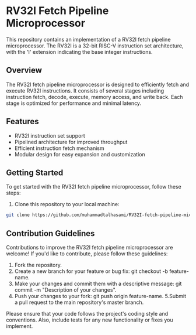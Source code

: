 # RV32I Fetch Pipeline Microprocessor

This repository contains an implementation of a RV32I fetch pipeline microprocessor. The RV32I is a 32-bit RISC-V instruction set architecture, with the 'I' extension indicating the base integer instructions.

## Overview

The RV32I fetch pipeline microprocessor is designed to efficiently fetch and execute RV32I instructions. It consists of several stages including instruction fetch, decode, execute, memory access, and write back. Each stage is optimized for performance and minimal latency.

## Features

- RV32I instruction set support
- Pipelined architecture for improved throughput
- Efficient instruction fetch mechanism
- Modular design for easy expansion and customization

## Getting Started

To get started with the RV32I fetch pipeline microprocessor, follow these steps:

1. Clone this repository to your local machine:

```bash
git clone https://github.com/muhammadtalhasami/RV32I-fetch-pipeline-microprocessor.git
```

## Contribution Guidelines

Contributions to improve the RV32I fetch pipeline microprocessor are welcome! If you'd like to contribute, please follow these guidelines:

1. Fork the repository.
2. Create a new branch for your feature or bug fix: git checkout -b feature-name.
3. Make your changes and commit them with a descriptive message: git commit -m "Description of your changes".
4. Push your changes to your fork: git push origin feature-name.
5.Submit a pull request to the main repository's master branch.

Please ensure that your code follows the project's coding style and conventions. Also, include tests for any new functionality or fixes you implement.
